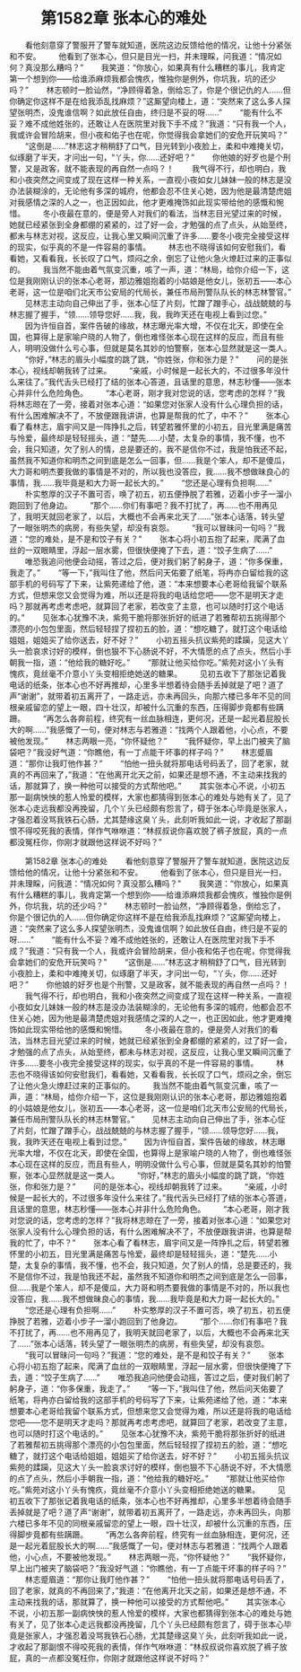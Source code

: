 # 　　第1582章 张本心的难处
　　看他刻意穿了警服开了警车就知道，医院这边反馈给他的情况，让他十分紧张和不安。
　　他看到了张本心，但只是目光一扫，并未理睬，问我道：“情况如何？真没那么糟吗？”
　　我笑道：“你放心，如果真有什么糟糕的事儿，我肯定第一个想到你——给谁添麻烦我都会愧疚，惟独你是例外，你坑我，坑的还少吗？”
　　林志顿时一脸讪然，“净顾得着急，倒给忘了，你是个很记仇的人……但你确定你这样不是在给我添乱找麻烦？”这厮望向楼上，道：“突然来了这么多人探望张明杰，没鬼谁信啊？如此放任自由，终归是不妥的呀……”
　　“能有什么不妥？难不成他姓张的，还敢让人在医院里对我下手不成？”我道：“只有我一个人，我或许会冒险胡来，但小夜和佑子也在呢，你觉得我会拿她们的安危开玩笑吗？”
　　“这倒是……”林志这才稍稍舒了口气，目光转到小夜脸上，柔和中难掩关切，似琢磨了半天，才问出一句，“丫头，你……还好吧？”
　　你他娘的好歹也是个刑警，又是政客，就不能表现的再自然一点吗？！
　　我气得不行，却也明白，我和小夜突然之间变成了现在这样一种关系，一直视小夜如女儿妹妹一般的林志是没办法装糊涂的，无论他有多深的城府，他都会忍不住关心她，因为他是最清楚虎姐对我感情之深的人之一，也正因如此，他才更难掩饰如此现实带给他的感慨和惋惜。
　　冬小夜最在意的，便是旁人对我们的看法，当林志目光望过来的时候，她就已经紧张到全身都绷的紧紧的，过了好一会，才勉强的点了点头，从始至终，都未与林志对视，这反应，让我心里又瞬间沉重了许多……要冬小夜完全接受这样的现实，似乎真的不是一件容易的事情。
　　林志也不晓得该如何安慰我们，看看她，又看看我，长长叹了口气，烦闷之余，倒忘了让他火急火燎赶过来的正事似的。
　　我当然不能由着气氛变沉重，咳了一声，道：“林局，给你介绍一下，这位是我刚刚认识的张本心老哥，那边雅姐抱着的小姑娘是他女儿，张初五——本心老哥，这一位是咱们北天市公安局的代局长，兼任市局刑警队队长的林志林警官。”
　　见林志主动向自己伸出了手，张本心怔了片刻，忙蹭了蹭手心，战战兢兢的与林志握了握手，“领……领导您好……我，我，我昨天还在电视上看到过您。”
　　因为许恒自首，案件告破的缘故，林志曝光率大增，不仅在北天，即使在全国，也算得上是家喻户晓的人物了，倒也难怪张本心现在这样的反应，而且有些人，明明没做什么亏心事，但就是莫名其妙的怕警察，张本心显然就是这一类人。
　　“你好，”林志的眉头小幅度的跳了跳，“你姓张，你和张力是？”
　　问的是张本心，视线却朝我转了过来。
　　“亲戚，小时候是一起长大的，不过很多年没什么来往了。”我代舌头已经打了结的张本心答道，且话里的意思，林志秒懂——张本心并非什么危险角色。
　　“本心老哥，刚才我对您说的话，您考虑的怎样？”我将林志晾在了一旁，接着对张本心道：“如果您对张家人没有什么心理负担的话，有什么困难解决不了，不放便跟我讲讲，也算是帮我的忙了，中不？”
　　张本心看了看林志，眉宇间又是一阵挣扎之后，转望若雅怀里的小初五，目光里满是痛苦与怜爱，最终却是轻轻摇头，道：“楚先……小楚，太复杂的事情，我不懂，也不会，我只知道，欠了别人的情，总是要还的，我不是信你不过，我是怕我还不起，虽然我不知道你和明杰之间到底是怎么一回事，但……我是个笨人，却不是傻瓜，大力哥和明杰要我做的事情是不对的，所以我也没答应，我……我不想做昧良心的事情，我……我毕竟是和大力哥一起长大的。”
　　“您还是心理有负担啊……”
　　朴实憨厚的汉子不置可否，唤了初五，初五便挣脱了若雅，迈着小步子一溜小跑回到了他身边。
　　“那个……你们有事吧？我不打扰了，再……也不用再见了，我明天就回老家了，以后，大概也不会再来北天了……”张本心话落，转头望了一眼张明杰的病房，有些失望，却没有哀怨。
　　“我可以冒昧问一句吗？”我道：“您的难处，是不是和饺子有关？”
　　张本心将小初五抱了起来，爬满了血丝的一双眼睛里，浮起一层水雾，但很快便掩了下去，道：“饺子生病了……”
　　唯恐我追问他便会动摇，答过之后，便对我们躬了躬身子，道：“你多保重，我走了。”
　　“等一下，”我叫住了他，然后问天佑要了纸笔，将冉亦白留给我的这部手机的号码写了下来，让紫苑递给了他，道：“本来想要本心老哥给我留个联系方式，但想来您又会觉得为难，所以还是将我的电话给您吧——您不是明天才走吗？那就再考虑考虑吧，就算回了老家，若改变了主意，也可以随时打这个电话的。”
　　见张本心犹豫不决，紫苑干脆将那张折好的纸进了若雅帮初五挑得那个漂亮的小包包里面，然后轻轻捏了捏初五的脸，道：“想吃糖了，就打这个电话给姐姐，姐姐买了给你送去，好不好？”
　　小初五摇头抗议紫苑的蹂躏，见这大丫头一脸哀求讨好的模样，倒也狠不下心肠说不好，不大情愿的点了点头，然后小手朝我一指，道：“他给我的糖好吃。”
　　“那就让他买给你吃。”紫苑对这小丫头有愧疚，竟丝毫不介意小丫头变相拒绝她送的糖果。
　　见初五收下了那张记着我电话的纸条，张本心也不好再推却，心里多半想着待会随手丢掉就是了吧？道了声“谢谢”，就带着初五离开了，一路走远，亦未再回头，向那六楼已多年不见的同根亲戚留恋的望上一眼，四十壮汉，却被什么沉重的东西，压得脚步竟都有些蹒跚。
　　“再怎么各奔前程，终究有一丝血脉相连，更何况，还是一起光着屁股长大的啊……”我感慨了一句，便对林志与若雅道：“找两个人跟着他，小心点，不要被他发现。”
　　林志两眼一亮，“你怀疑他？”
　　“我怀疑你，早上出门被夹了脑袋吧？”我没好气道：“你瞧他，有一丁点能干坏事的样子吗？”
　　林志蹙眉道：“那你让我盯他作甚？”
　　“怕他一扭头就将那电话号码丢了，回了老家，就真的不再回来了，”我道：“在他离开北天之前，如果还是想不通，不主动来找我的话，那就算了，换一种他可以接受的方式帮他吧。”
　　其实张本心不说，小初五那一副病怏怏的惹人怜爱的模样，大家也都猜得到张本心的难处与她有关了，见了张本心走远我都没再挽留，几个丫头已经颇有怨言了，碍于张本心毕竟是张家人，才强忍着没骂我铁石心肠，尤其楚缘这臭丫头，此刻听我如此一说，才收起了那副恨不得咬死我的表情，佯作气咻咻道：“林叔叔说你喜欢脱了裤子放屁，真的一点都没冤枉你，你刚才就跟他这样说不好吗？”

　　第1582章 张本心的难处
　　看他刻意穿了警服开了警车就知道，医院这边反馈给他的情况，让他十分紧张和不安。
　　他看到了张本心，但只是目光一扫，并未理睬，问我道：“情况如何？真没那么糟吗？”
　　我笑道：“你放心，如果真有什么糟糕的事儿，我肯定第一个想到你——给谁添麻烦我都会愧疚，惟独你是例外，你坑我，坑的还少吗？”
　　林志顿时一脸讪然，“净顾得着急，倒给忘了，你是个很记仇的人……但你确定你这样不是在给我添乱找麻烦？”这厮望向楼上，道：“突然来了这么多人探望张明杰，没鬼谁信啊？如此放任自由，终归是不妥的呀……”
　　“能有什么不妥？难不成他姓张的，还敢让人在医院里对我下手不成？”我道：“只有我一个人，我或许会冒险胡来，但小夜和佑子也在呢，你觉得我会拿她们的安危开玩笑吗？”
　　“这倒是……”林志这才稍稍舒了口气，目光转到小夜脸上，柔和中难掩关切，似琢磨了半天，才问出一句，“丫头，你……还好吧？”
　　你他娘的好歹也是个刑警，又是政客，就不能表现的再自然一点吗？！
　　我气得不行，却也明白，我和小夜突然之间变成了现在这样一种关系，一直视小夜如女儿妹妹一般的林志是没办法装糊涂的，无论他有多深的城府，他都会忍不住关心她，因为他是最清楚虎姐对我感情之深的人之一，也正因如此，他才更难掩饰如此现实带给他的感慨和惋惜。
　　冬小夜最在意的，便是旁人对我们的看法，当林志目光望过来的时候，她就已经紧张到全身都绷的紧紧的，过了好一会，才勉强的点了点头，从始至终，都未与林志对视，这反应，让我心里又瞬间沉重了许多……要冬小夜完全接受这样的现实，似乎真的不是一件容易的事情。
　　林志也不晓得该如何安慰我们，看看她，又看看我，长长叹了口气，烦闷之余，倒忘了让他火急火燎赶过来的正事似的。
　　我当然不能由着气氛变沉重，咳了一声，道：“林局，给你介绍一下，这位是我刚刚认识的张本心老哥，那边雅姐抱着的小姑娘是他女儿，张初五——本心老哥，这一位是咱们北天市公安局的代局长，兼任市局刑警队队长的林志林警官。”
　　见林志主动向自己伸出了手，张本心怔了片刻，忙蹭了蹭手心，战战兢兢的与林志握了握手，“领……领导您好……我，我，我昨天还在电视上看到过您。”
　　因为许恒自首，案件告破的缘故，林志曝光率大增，不仅在北天，即使在全国，也算得上是家喻户晓的人物了，倒也难怪张本心现在这样的反应，而且有些人，明明没做什么亏心事，但就是莫名其妙的怕警察，张本心显然就是这一类人。
　　“你好，”林志的眉头小幅度的跳了跳，“你姓张，你和张力是？”
　　问的是张本心，视线却朝我转了过来。
　　“亲戚，小时候是一起长大的，不过很多年没什么来往了。”我代舌头已经打了结的张本心答道，且话里的意思，林志秒懂——张本心并非什么危险角色。
　　“本心老哥，刚才我对您说的话，您考虑的怎样？”我将林志晾在了一旁，接着对张本心道：“如果您对张家人没有什么心理负担的话，有什么困难解决不了，不放便跟我讲讲，也算是帮我的忙了，中不？”
　　张本心看了看林志，眉宇间又是一阵挣扎之后，转望若雅怀里的小初五，目光里满是痛苦与怜爱，最终却是轻轻摇头，道：“楚先……小楚，太复杂的事情，我不懂，也不会，我只知道，欠了别人的情，总是要还的，我不是信你不过，我是怕我还不起，虽然我不知道你和明杰之间到底是怎么一回事，但……我是个笨人，却不是傻瓜，大力哥和明杰要我做的事情是不对的，所以我也没答应，我……我不想做昧良心的事情，我……我毕竟是和大力哥一起长大的。”
　　“您还是心理有负担啊……”
　　朴实憨厚的汉子不置可否，唤了初五，初五便挣脱了若雅，迈着小步子一溜小跑回到了他身边。
　　“那个……你们有事吧？我不打扰了，再……也不用再见了，我明天就回老家了，以后，大概也不会再来北天了……”张本心话落，转头望了一眼张明杰的病房，有些失望，却没有哀怨。
　　“我可以冒昧问一句吗？”我道：“您的难处，是不是和饺子有关？”
　　张本心将小初五抱了起来，爬满了血丝的一双眼睛里，浮起一层水雾，但很快便掩了下去，道：“饺子生病了……”
　　唯恐我追问他便会动摇，答过之后，便对我们躬了躬身子，道：“你多保重，我走了。”
　　“等一下，”我叫住了他，然后问天佑要了纸笔，将冉亦白留给我的这部手机的号码写了下来，让紫苑递给了他，道：“本来想要本心老哥给我留个联系方式，但想来您又会觉得为难，所以还是将我的电话给您吧——您不是明天才走吗？那就再考虑考虑吧，就算回了老家，若改变了主意，也可以随时打这个电话的。”
　　见张本心犹豫不决，紫苑干脆将那张折好的纸进了若雅帮初五挑得那个漂亮的小包包里面，然后轻轻捏了捏初五的脸，道：“想吃糖了，就打这个电话给姐姐，姐姐买了给你送去，好不好？”
　　小初五摇头抗议紫苑的蹂躏，见这大丫头一脸哀求讨好的模样，倒也狠不下心肠说不好，不大情愿的点了点头，然后小手朝我一指，道：“他给我的糖好吃。”
　　“那就让他买给你吃。”紫苑对这小丫头有愧疚，竟丝毫不介意小丫头变相拒绝她送的糖果。
　　见初五收下了那张记着我电话的纸条，张本心也不好再推却，心里多半想着待会随手丢掉就是了吧？道了声“谢谢”，就带着初五离开了，一路走远，亦未再回头，向那六楼已多年不见的同根亲戚留恋的望上一眼，四十壮汉，却被什么沉重的东西，压得脚步竟都有些蹒跚。
　　“再怎么各奔前程，终究有一丝血脉相连，更何况，还是一起光着屁股长大的啊……”我感慨了一句，便对林志与若雅道：“找两个人跟着他，小心点，不要被他发现。”
　　林志两眼一亮，“你怀疑他？”
　　“我怀疑你，早上出门被夹了脑袋吧？”我没好气道：“你瞧他，有一丁点能干坏事的样子吗？”
　　林志蹙眉道：“那你让我盯他作甚？”
　　“怕他一扭头就将那电话号码丢了，回了老家，就真的不再回来了，”我道：“在他离开北天之前，如果还是想不通，不主动来找我的话，那就算了，换一种他可以接受的方式帮他吧。”
　　其实张本心不说，小初五那一副病怏怏的惹人怜爱的模样，大家也都猜得到张本心的难处与她有关了，见了张本心走远我都没再挽留，几个丫头已经颇有怨言了，碍于张本心毕竟是张家人，才强忍着没骂我铁石心肠，尤其楚缘这臭丫头，此刻听我如此一说，才收起了那副恨不得咬死我的表情，佯作气咻咻道：“林叔叔说你喜欢脱了裤子放屁，真的一点都没冤枉你，你刚才就跟他这样说不好吗？”
